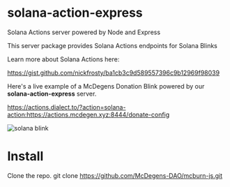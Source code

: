 # solana-action-express
Solana Actions server powered by Node and Express

This server package provides Solana Actions endpoints for Solana Blinks

Learn more about Solana Actions here: 

https://gist.github.com/nickfrosty/ba1cb3c9d589557396c9b12969f98039

Here's a live example of a McDegens Donation Blink powered by our **solana-action-express** server.

https://actions.dialect.to/?action=solana-action:https://actions.mcdegen.xyz:8444/donate-config

![solana blink](https://github.com/McDegens-DAO/solana-action-express/blob/main/blink.png)

# Install
Clone the repo.
git clone https://github.com/McDegens-DAO/mcburn-js.git

